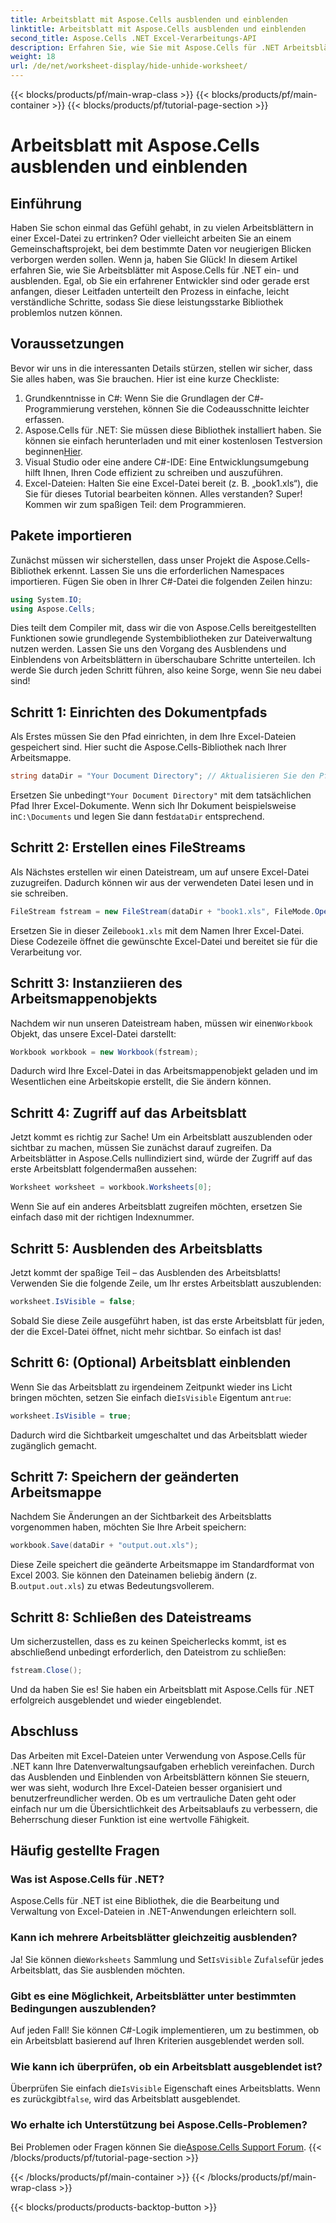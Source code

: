 ```yaml
---
title: Arbeitsblatt mit Aspose.Cells ausblenden und einblenden
linktitle: Arbeitsblatt mit Aspose.Cells ausblenden und einblenden
second_title: Aspose.Cells .NET Excel-Verarbeitungs-API
description: Erfahren Sie, wie Sie mit Aspose.Cells für .NET Arbeitsblätter in Excel einfach ein- und ausblenden können. Eine Schritt-für-Schritt-Anleitung voller Tipps und Erkenntnisse.
weight: 18
url: /de/net/worksheet-display/hide-unhide-worksheet/
---
```


{{< blocks/products/pf/main-wrap-class >}}
{{< blocks/products/pf/main-container >}}
{{< blocks/products/pf/tutorial-page-section >}}

# Arbeitsblatt mit Aspose.Cells ausblenden und einblenden

## Einführung
Haben Sie schon einmal das Gefühl gehabt, in zu vielen Arbeitsblättern in einer Excel-Datei zu ertrinken? Oder vielleicht arbeiten Sie an einem Gemeinschaftsprojekt, bei dem bestimmte Daten vor neugierigen Blicken verborgen werden sollen. Wenn ja, haben Sie Glück! In diesem Artikel erfahren Sie, wie Sie Arbeitsblätter mit Aspose.Cells für .NET ein- und ausblenden. Egal, ob Sie ein erfahrener Entwickler sind oder gerade erst anfangen, dieser Leitfaden unterteilt den Prozess in einfache, leicht verständliche Schritte, sodass Sie diese leistungsstarke Bibliothek problemlos nutzen können.
## Voraussetzungen
Bevor wir uns in die interessanten Details stürzen, stellen wir sicher, dass Sie alles haben, was Sie brauchen. Hier ist eine kurze Checkliste:
1. Grundkenntnisse in C#: Wenn Sie die Grundlagen der C#-Programmierung verstehen, können Sie die Codeausschnitte leichter erfassen.
2.  Aspose.Cells für .NET: Sie müssen diese Bibliothek installiert haben. Sie können sie einfach herunterladen und mit einer kostenlosen Testversion beginnen[Hier](https://releases.aspose.com/).
3. Visual Studio oder eine andere C#-IDE: Eine Entwicklungsumgebung hilft Ihnen, Ihren Code effizient zu schreiben und auszuführen.
4. Excel-Dateien: Halten Sie eine Excel-Datei bereit (z. B. „book1.xls“), die Sie für dieses Tutorial bearbeiten können.
Alles verstanden? Super! Kommen wir zum spaßigen Teil: dem Programmieren.
## Pakete importieren
Zunächst müssen wir sicherstellen, dass unser Projekt die Aspose.Cells-Bibliothek erkennt. Lassen Sie uns die erforderlichen Namespaces importieren. Fügen Sie oben in Ihrer C#-Datei die folgenden Zeilen hinzu:
```csharp
using System.IO;
using Aspose.Cells;
```
Dies teilt dem Compiler mit, dass wir die von Aspose.Cells bereitgestellten Funktionen sowie grundlegende Systembibliotheken zur Dateiverwaltung nutzen werden.
Lassen Sie uns den Vorgang des Ausblendens und Einblendens von Arbeitsblättern in überschaubare Schritte unterteilen. Ich werde Sie durch jeden Schritt führen, also keine Sorge, wenn Sie neu dabei sind!
## Schritt 1: Einrichten des Dokumentpfads
Als Erstes müssen Sie den Pfad einrichten, in dem Ihre Excel-Dateien gespeichert sind. Hier sucht die Aspose.Cells-Bibliothek nach Ihrer Arbeitsmappe.
```csharp
string dataDir = "Your Document Directory"; // Aktualisieren Sie den Pfad
```
 Ersetzen Sie unbedingt`"Your Document Directory"` mit dem tatsächlichen Pfad Ihrer Excel-Dokumente. Wenn sich Ihr Dokument beispielsweise in`C:\Documents` und legen Sie dann fest`dataDir` entsprechend.
## Schritt 2: Erstellen eines FileStreams
Als Nächstes erstellen wir einen Dateistream, um auf unsere Excel-Datei zuzugreifen. Dadurch können wir aus der verwendeten Datei lesen und in sie schreiben.
```csharp
FileStream fstream = new FileStream(dataDir + "book1.xls", FileMode.Open);
```
 Ersetzen Sie in dieser Zeile`book1.xls` mit dem Namen Ihrer Excel-Datei. Diese Codezeile öffnet die gewünschte Excel-Datei und bereitet sie für die Verarbeitung vor.
## Schritt 3: Instanziieren des Arbeitsmappenobjekts
 Nachdem wir nun unseren Dateistream haben, müssen wir einen`Workbook` Objekt, das unsere Excel-Datei darstellt:
```csharp
Workbook workbook = new Workbook(fstream);
```
Dadurch wird Ihre Excel-Datei in das Arbeitsmappenobjekt geladen und im Wesentlichen eine Arbeitskopie erstellt, die Sie ändern können.
## Schritt 4: Zugriff auf das Arbeitsblatt
Jetzt kommt es richtig zur Sache! Um ein Arbeitsblatt auszublenden oder sichtbar zu machen, müssen Sie zunächst darauf zugreifen. Da Arbeitsblätter in Aspose.Cells nullindiziert sind, würde der Zugriff auf das erste Arbeitsblatt folgendermaßen aussehen:
```csharp
Worksheet worksheet = workbook.Worksheets[0];
```
 Wenn Sie auf ein anderes Arbeitsblatt zugreifen möchten, ersetzen Sie einfach das`0` mit der richtigen Indexnummer.
## Schritt 5: Ausblenden des Arbeitsblatts
Jetzt kommt der spaßige Teil – das Ausblenden des Arbeitsblatts! Verwenden Sie die folgende Zeile, um Ihr erstes Arbeitsblatt auszublenden:
```csharp
worksheet.IsVisible = false;
```
Sobald Sie diese Zeile ausgeführt haben, ist das erste Arbeitsblatt für jeden, der die Excel-Datei öffnet, nicht mehr sichtbar. So einfach ist das!
## Schritt 6: (Optional) Arbeitsblatt einblenden
 Wenn Sie das Arbeitsblatt zu irgendeinem Zeitpunkt wieder ins Licht bringen möchten, setzen Sie einfach die`IsVisible` Eigentum an`true`:
```csharp
worksheet.IsVisible = true;
```
Dadurch wird die Sichtbarkeit umgeschaltet und das Arbeitsblatt wieder zugänglich gemacht.
## Schritt 7: Speichern der geänderten Arbeitsmappe
Nachdem Sie Änderungen an der Sichtbarkeit des Arbeitsblatts vorgenommen haben, möchten Sie Ihre Arbeit speichern:
```csharp
workbook.Save(dataDir + "output.out.xls");
```
 Diese Zeile speichert die geänderte Arbeitsmappe im Standardformat von Excel 2003. Sie können den Dateinamen beliebig ändern (z. B.`output.out.xls`) zu etwas Bedeutungsvollerem.
## Schritt 8: Schließen des Dateistreams
Um sicherzustellen, dass es zu keinen Speicherlecks kommt, ist es abschließend unbedingt erforderlich, den Dateistrom zu schließen:
```csharp
fstream.Close();
```
Und da haben Sie es! Sie haben ein Arbeitsblatt mit Aspose.Cells für .NET erfolgreich ausgeblendet und wieder eingeblendet.
## Abschluss
Das Arbeiten mit Excel-Dateien unter Verwendung von Aspose.Cells für .NET kann Ihre Datenverwaltungsaufgaben erheblich vereinfachen. Durch das Ausblenden und Einblenden von Arbeitsblättern können Sie steuern, wer was sieht, wodurch Ihre Excel-Dateien besser organisiert und benutzerfreundlicher werden. Ob es um vertrauliche Daten geht oder einfach nur um die Übersichtlichkeit des Arbeitsablaufs zu verbessern, die Beherrschung dieser Funktion ist eine wertvolle Fähigkeit.
## Häufig gestellte Fragen
### Was ist Aspose.Cells für .NET?
Aspose.Cells für .NET ist eine Bibliothek, die die Bearbeitung und Verwaltung von Excel-Dateien in .NET-Anwendungen erleichtern soll.
### Kann ich mehrere Arbeitsblätter gleichzeitig ausblenden?
 Ja! Sie können die`Worksheets` Sammlung und Set`IsVisible` Zu`false`für jedes Arbeitsblatt, das Sie ausblenden möchten.
### Gibt es eine Möglichkeit, Arbeitsblätter unter bestimmten Bedingungen auszublenden?
Auf jeden Fall! Sie können C#-Logik implementieren, um zu bestimmen, ob ein Arbeitsblatt basierend auf Ihren Kriterien ausgeblendet werden soll.
### Wie kann ich überprüfen, ob ein Arbeitsblatt ausgeblendet ist?
 Überprüfen Sie einfach die`IsVisible` Eigenschaft eines Arbeitsblatts. Wenn es zurückgibt`false`, wird das Arbeitsblatt ausgeblendet.
### Wo erhalte ich Unterstützung bei Aspose.Cells-Problemen?
 Bei Problemen oder Fragen können Sie die[Aspose.Cells Support Forum](https://forum.aspose.com/c/cells/9).
{{< /blocks/products/pf/tutorial-page-section >}}

{{< /blocks/products/pf/main-container >}}
{{< /blocks/products/pf/main-wrap-class >}}

{{< blocks/products/products-backtop-button >}}
